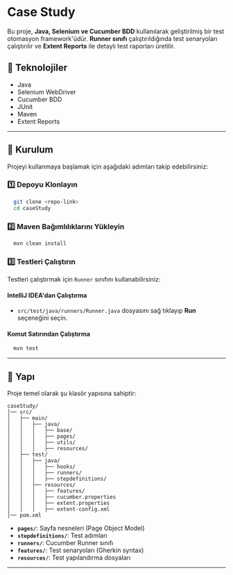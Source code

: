 # Case Study

Bu proje, **Java, Selenium ve Cucumber BDD** kullanılarak geliştirilmiş bir test otomasyon framework'üdür. **Runner sınıfı** çalıştırıldığında test senaryoları çalıştırılır ve **Extent Reports** ile detaylı test raporları üretilir.

## 📌 Teknolojiler
- Java
- Selenium WebDriver
- Cucumber BDD
- JUnit
- Maven
- Extent Reports

---

## 🚀 Kurulum

Projeyi kullanmaya başlamak için aşağıdaki adımları takip edebilirsiniz:

### 1️⃣ Depoyu Klonlayın
```sh
  git clone <repo-link>
  cd caseStudy
```

### 2️⃣ Maven Bağımlılıklarını Yükleyin
```sh
  mvn clean install
```

### 3️⃣ Testleri Çalıştırın
Testleri çalıştırmak için `Runner` sınıfını kullanabilirsiniz:

#### IntelliJ IDEA'dan Çalıştırma
- `src/test/java/runners/Runner.java` dosyasını sağ tıklayıp **Run** seçeneğini seçin.

#### Komut Satırından Çalıştırma
```sh
  mvn test
```

---

## 📝 Yapı
Proje temel olarak şu klasör yapısına sahiptir:
```
caseStudy/
│── src/
│   ├── main/
│   │   ├── java/
│   │   │   ├── base/
│   │   │   ├── pages/
│   │   │   ├── utils/
│   │   │   ├── resources/
│   ├── test/
│   │   ├── java/
│   │   │   ├── hooks/
│   │   │   ├── runners/
│   │   │   ├── stepdefinitions/
│   │   ├── resources/
│   │   │   ├── features/
│   │   │   ├── cucumber.properties
│   │   │   ├── extent.properties
│   │   │   ├── extent-config.xml
│── pom.xml
```

- **`pages/`**: Sayfa nesneleri (Page Object Model)
- **`stepdefinitions/`**: Test adımları
- **`runners/`**: Cucumber Runner sınıfı
- **`features/`**: Test senaryoları (Gherkin syntax)
- **`resources/`**: Test yapılandırma dosyaları

---